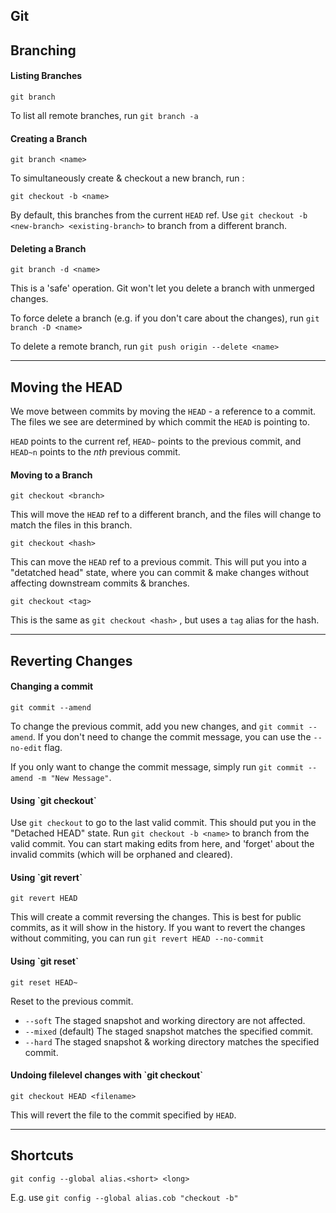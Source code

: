 ## Git

## Branching

#### Listing Branches

```
git branch
```

To list all remote branches, run `git branch -a`

#### Creating a Branch

```
git branch <name>
```

To simultaneously create & checkout a new branch, run :

```
git checkout -b <name>
```

By default, this branches from the current `HEAD` ref. Use `git checkout -b <new-branch> <existing-branch>` to branch from a different branch.

#### Deleting a Branch

```
git branch -d <name>
```

This is a 'safe' operation. Git won't let you delete a branch with unmerged changes.

To force delete a branch \(e.g. if you don't care about the changes\), run `git branch -D <name>`

To delete a remote branch, run `git push origin --delete <name>`

---

## Moving the HEAD

We move between commits by moving the `HEAD` - a reference to a commit. The files we see are determined by which commit the `HEAD` is pointing to.

`HEAD` points to the current ref, `HEAD~` points to the previous commit, and `HEAD~n` points to the _nth_ previous commit.

#### Moving to a Branch

```
git checkout <branch>
```

This will move the `HEAD` ref to a different branch, and the files will change to match the files in this branch.

```
git checkout <hash>
```

This can move the `HEAD` ref to a previous commit. This will put you into a "detatched head" state, where you can commit & make changes without affecting downstream commits & branches.

```
git checkout <tag>
```

This is the same as `git checkout <hash>` , but uses a `tag`  alias for the hash.

---

## Reverting Changes

#### Changing a commit

```
git commit --amend
```

To change the previous commit, add you new changes, and `git commit --amend`. If you don't need to change the commit message, you can use the `--no-edit` flag.

If you only want to change the commit message, simply run `git commit --amend -m "New Message"`.

#### Using \`git checkout\`

Use `git checkout` to go to the last valid commit. This should put you in the "Detached HEAD" state. Run `git checkout -b <name>` to branch from the valid commit. You can start making edits from here, and 'forget' about the invalid commits \(which will be orphaned and cleared\).

#### Using \`git revert\`

```
git revert HEAD
```

This will create a commit reversing the changes. This is best for public commits, as it will show in the history. If you want to revert the changes without commiting, you can run `git revert HEAD --no-commit`

#### Using \`git reset\`

```
git reset HEAD~
```

Reset to the previous commit.

* `--soft` The staged snapshot and working directory are not affected.
* `--mixed` \(default\) The staged snapshot matches the specified commit.
* `--hard` The staged snapshot & working directory matches the specified commit.

#### Undoing filelevel changes with \`git checkout\`

```
git checkout HEAD <filename>
```

This will revert the file to the commit specified by `HEAD`.

---

## Shortcuts

```
git config --global alias.<short> <long>
```

E.g. use `git config --global alias.cob "checkout -b"`







